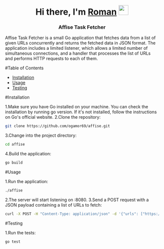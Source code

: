 <h1 align="center">Hi there, I'm <a href="https://github.com/ogamor69" target="_blank">Roman</a> 
<img src="https://github.com/blackcater/blackcater/raw/main/images/Hi.gif" height="32"/></h1>
<h3 align="center">Affise Task Fetcher</h3>



Affise Task Fetcher is a small Go application that fetches data from a list of given URLs concurrently and returns the fetched data in JSON format. The application includes a limited listener, which allows a limited number of simultaneous connections, and a handler that processes the list of URLs and performs HTTP requests to each of them.

#Table of Contents

- [Installation](#installation)
- [Usage](#usage)
- [Testing](#testing)


#Installation

1.Make sure you have Go installed on your machine. You can check the installation by running go version. If it's not installed, follow the instructions on Go's official website.
2.Clone the repository:
```bash 
git clone https://github.com/ogamor69/affise.git
```
3.Change into the project directory:
```bash 
cd affise
```
4.Build the application:
```bash 
go build
```


#Usage

1.Run the application:
```bash 
./affise
```
2.The server will start listening on :8080.
3.Send a POST request with a JSON payload containing a list of URLs to fetch:
```bash 
curl -X POST -H "Content-Type: application/json" -d '{"urls": ["https://www.google.com", "https://www.yahoo.com"]}' http://localhost:8080
```

#Testing

1.Run the tests:
```bash 
go test
```

